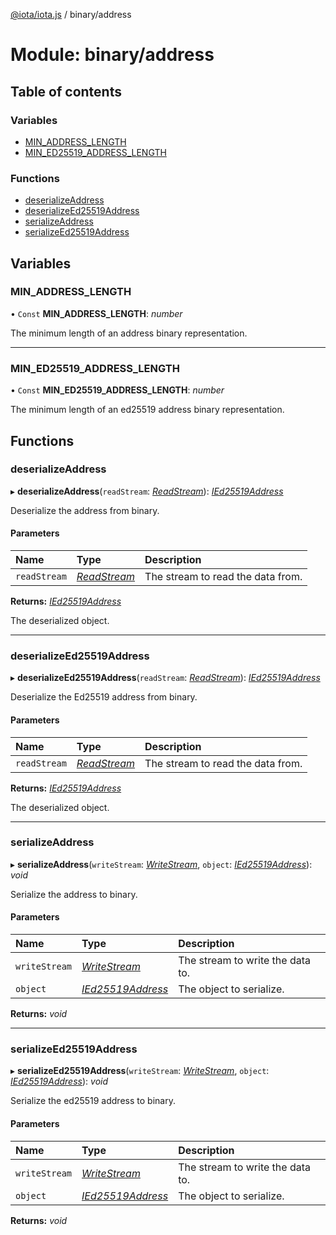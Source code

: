 [@iota/iota.js](../README.md) / binary/address

# Module: binary/address

## Table of contents

### Variables

- [MIN\_ADDRESS\_LENGTH](binary_address.md#min_address_length)
- [MIN\_ED25519\_ADDRESS\_LENGTH](binary_address.md#min_ed25519_address_length)

### Functions

- [deserializeAddress](binary_address.md#deserializeaddress)
- [deserializeEd25519Address](binary_address.md#deserializeed25519address)
- [serializeAddress](binary_address.md#serializeaddress)
- [serializeEd25519Address](binary_address.md#serializeed25519address)

## Variables

### MIN\_ADDRESS\_LENGTH

• `Const` **MIN\_ADDRESS\_LENGTH**: *number*

The minimum length of an address binary representation.

___

### MIN\_ED25519\_ADDRESS\_LENGTH

• `Const` **MIN\_ED25519\_ADDRESS\_LENGTH**: *number*

The minimum length of an ed25519 address binary representation.

## Functions

### deserializeAddress

▸ **deserializeAddress**(`readStream`: [*ReadStream*](../classes/utils_readstream.readstream.md)): [*IEd25519Address*](../interfaces/models_ied25519address.ied25519address.md)

Deserialize the address from binary.

#### Parameters

| Name | Type | Description |
| :------ | :------ | :------ |
| `readStream` | [*ReadStream*](../classes/utils_readstream.readstream.md) | The stream to read the data from. |

**Returns:** [*IEd25519Address*](../interfaces/models_ied25519address.ied25519address.md)

The deserialized object.

___

### deserializeEd25519Address

▸ **deserializeEd25519Address**(`readStream`: [*ReadStream*](../classes/utils_readstream.readstream.md)): [*IEd25519Address*](../interfaces/models_ied25519address.ied25519address.md)

Deserialize the Ed25519 address from binary.

#### Parameters

| Name | Type | Description |
| :------ | :------ | :------ |
| `readStream` | [*ReadStream*](../classes/utils_readstream.readstream.md) | The stream to read the data from. |

**Returns:** [*IEd25519Address*](../interfaces/models_ied25519address.ied25519address.md)

The deserialized object.

___

### serializeAddress

▸ **serializeAddress**(`writeStream`: [*WriteStream*](../classes/utils_writestream.writestream.md), `object`: [*IEd25519Address*](../interfaces/models_ied25519address.ied25519address.md)): *void*

Serialize the address to binary.

#### Parameters

| Name | Type | Description |
| :------ | :------ | :------ |
| `writeStream` | [*WriteStream*](../classes/utils_writestream.writestream.md) | The stream to write the data to. |
| `object` | [*IEd25519Address*](../interfaces/models_ied25519address.ied25519address.md) | The object to serialize. |

**Returns:** *void*

___

### serializeEd25519Address

▸ **serializeEd25519Address**(`writeStream`: [*WriteStream*](../classes/utils_writestream.writestream.md), `object`: [*IEd25519Address*](../interfaces/models_ied25519address.ied25519address.md)): *void*

Serialize the ed25519 address to binary.

#### Parameters

| Name | Type | Description |
| :------ | :------ | :------ |
| `writeStream` | [*WriteStream*](../classes/utils_writestream.writestream.md) | The stream to write the data to. |
| `object` | [*IEd25519Address*](../interfaces/models_ied25519address.ied25519address.md) | The object to serialize. |

**Returns:** *void*
